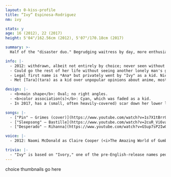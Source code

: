 ```yaml
---
layout: 0-kiss-profile
title: “Ivy” Espinosa-Rodriguez
nm: ivy

stats: y
age: 16 (2012), 22 (2017)
height: 5'04"/162.56cm (2012), 5'07"/170.18cm (2017)

summary: >-
  Half of the "disaster duo." Begrudging waitress by day, more enthusiastic music-mixer by night, and responsible 24/7 for [Nico](nico)'s will to live.

info: |-
  - 2012: withdrawn, albeit not entirely by choice; never seen without trusted dog Buddy.<br/>2017: has taught herself how to be a functional human being, and really really *really* wants Nico to do the same. (He doesn't appreciate it much.)
  - Could go the rest of her life without seeing another lonely man's grimy apartmnet. Has always followed a social script and does not like deviation.
  - Legal first name is *Ana* but privately went by "Ivy" as a kid. Nico still uses it and she thinks that's sweet.
  - Met [Tara](tara) as a kid over unpopular opinions about anime, most of which Ivy still remembers (despite herself). Listens to murder mysteries in the car, all of which are blissfully easier to solve than Nico's neverending mental health crises.

design: |-
  - <b>main shape</b>: Oval; no right angles.
  - <b>color association(s)</b>: Cyan, which was faded as a kid.
  - In 2017, has a (small, often heavily-covered) scar down her lower lip, and (less-covered, outside work) tattoos around her wrists and at the clavicle.

songs: |-
  - ["Pin" – Grimes (cover)](https://www.youtube.com/watch?v=1s7X1tBrrQQ)
  - ["Sleepsong" – Bastille](https://www.youtube.com/watch?v=2cuR_Vi6vas) (2012)
  - ["Desperado" – Rihanna](https://www.youtube.com/watch?v=GSup7sP2IwQ) (2014–5)

voice: |-
  - 2012: Naomi McDonald as Claire Cooper (<i>The Amazing World of Gumball</i>)

trivia: |-
  - "Ivy" is based on "Ivory," one of the pre-English-release names people gave the <i>Pokémon Black2/White2</i> [girl protag](https://bulbapedia.bulbagarden.net/wiki/Rosa). The plant correlation ended up, ahem, *clinging*.
---
```

choice thumbnails go here